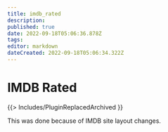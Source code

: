 ```yaml
---
title: imdb_rated
description: 
published: true
date: 2022-09-18T05:06:36.878Z
tags: 
editor: markdown
dateCreated: 2022-09-18T05:06:34.322Z
---
```


# IMDB Rated
{{> Includes/PluginReplacedArchived }}

This was done because of IMDB site layout changes.